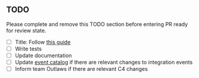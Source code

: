 <!--- 🙏 Thank you for your submission, we really appreciate it. Like many open-source projects, we ask that you sign our [Contributor License Agreement](https://cla-assistant.io/Energinet-DataHub/opengeh-wholesale) before we can accept your contribution. --->

## TODO

Please complete and remove this TODO section before entering PR ready for review state.

- [ ] Title: Follow [this guide](https://github.com/Mech0z/GitHubGuidelines)
- [ ] Write tests
- [ ] Update documentation
- [ ] Update [event catalog](https://energinet.atlassian.net/wiki/spaces/D3/pages/555581556/Event+catalog) if there are relevant changes to integration events
- [ ] Inform team Outlaws if there are relevant C4 changes

